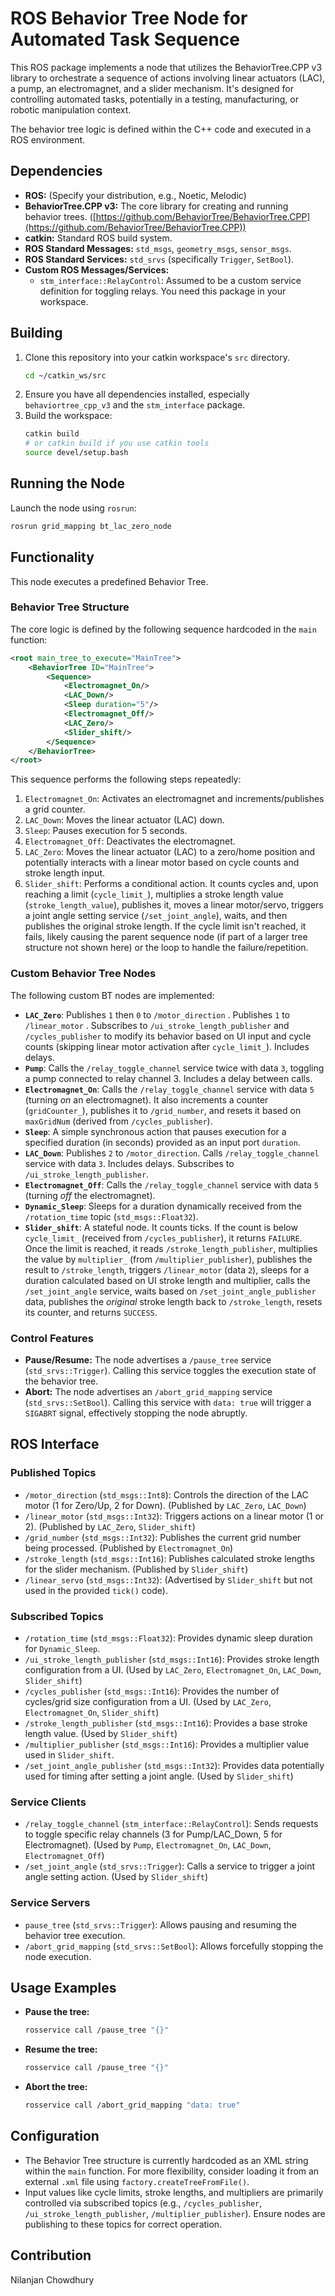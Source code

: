 
# ROS Behavior Tree Node for Automated Task Sequence

This ROS package implements a node that utilizes the BehaviorTree.CPP v3 library to orchestrate a sequence of actions involving linear actuators (LAC), a pump, an electromagnet, and a slider mechanism. It's designed for controlling automated tasks, potentially in a testing, manufacturing, or robotic manipulation context.

The behavior tree logic is defined within the C++ code and executed in a ROS environment.

## Dependencies

* **ROS:** (Specify your distribution, e.g., Noetic, Melodic)
* **BehaviorTree.CPP v3:** The core library for creating and running behavior trees. ([https://github.com/BehaviorTree/BehaviorTree.CPP](https://github.com/BehaviorTree/BehaviorTree.CPP))
* **catkin:** Standard ROS build system.
* **ROS Standard Messages:** `std_msgs`, `geometry_msgs`, `sensor_msgs`.
* **ROS Standard Services:** `std_srvs` (specifically `Trigger`, `SetBool`).
* **Custom ROS Messages/Services:**
    * `stm_interface::RelayControl`: Assumed to be a custom service definition for toggling relays. You need this package in your workspace.

## Building

1.  Clone this repository into your catkin workspace's `src` directory.
    ```bash
    cd ~/catkin_ws/src
    ```
2.  Ensure you have all dependencies installed, especially `behaviortree_cpp_v3` and the `stm_interface` package.
3.  Build the workspace:
    ```bash
    catkin build
    # or catkin build if you use catkin tools
    source devel/setup.bash
    ```

## Running the Node

Launch the node using `rosrun`:

```bash
rosrun grid_mapping bt_lac_zero_node
```

## Functionality

This node executes a predefined Behavior Tree.

### Behavior Tree Structure

The core logic is defined by the following sequence hardcoded in the `main` function:

```xml
<root main_tree_to_execute="MainTree">
    <BehaviorTree ID="MainTree">
        <Sequence>
            <Electromagnet_On/>
            <LAC_Down/>
            <Sleep duration="5"/>
            <Electromagnet_Off/>
            <LAC_Zero/>
            <Slider_shift/>
        </Sequence>
    </BehaviorTree>
</root>
```

This sequence performs the following steps repeatedly:
1.  `Electromagnet_On`: Activates an electromagnet and increments/publishes a grid counter.
2.  `LAC_Down`: Moves the linear actuator (LAC) down.
3.  `Sleep`: Pauses execution for 5 seconds.
4.  `Electromagnet_Off`: Deactivates the electromagnet.
5.  `LAC_Zero`: Moves the linear actuator (LAC) to a zero/home position and potentially interacts with a linear motor based on cycle counts and stroke length input.
6.  `Slider_shift`: Performs a conditional action. It counts cycles and, upon reaching a limit (`cycle_limit_`), multiplies a stroke length value (`stroke_length_value`), publishes it, moves a linear motor/servo, triggers a joint angle setting service (`/set_joint_angle`), waits, and then publishes the original stroke length. If the cycle limit isn't reached, it fails, likely causing the parent sequence node (if part of a larger tree structure not shown here) or the loop to handle the failure/repetition.

### Custom Behavior Tree Nodes

The following custom BT nodes are implemented:

* **`LAC_Zero`**: Publishes `1` then `0` to `/motor_direction` . Publishes `1` to `/linear_motor` . Subscribes to `/ui_stroke_length_publisher` and `/cycles_publisher` to modify its behavior based on UI input and cycle counts (skipping linear motor activation after `cycle_limit_`). Includes delays.
* **`Pump`**: Calls the `/relay_toggle_channel` service twice with data `3`, toggling a pump connected to relay channel 3. Includes a delay between calls.
* **`Electromagnet_On`**: Calls the `/relay_toggle_channel` service with data `5` (turning *on* an electromagnet). It also increments a counter (`gridCounter_`), publishes it to `/grid_number`, and resets it based on `maxGridNum` (derived from `/cycles_publisher`).
* **`Sleep`**: A simple synchronous action that pauses execution for a specified duration (in seconds) provided as an input port `duration`.
* **`LAC_Down`**: Publishes `2` to `/motor_direction`. Calls `/relay_toggle_channel` service with data `3`. Includes delays. Subscribes to `/ui_stroke_length_publisher`.
* **`Electromagnet_Off`**: Calls the `/relay_toggle_channel` service with data `5` (turning *off* the electromagnet).
* **`Dynamic_Sleep`**: Sleeps for a duration dynamically received from the `/rotation_time` topic (`std_msgs::Float32`).
* **`Slider_shift`**: A stateful node. It counts ticks. If the count is below `cycle_limit_` (received from `/cycles_publisher`), it returns `FAILURE`. Once the limit is reached, it reads `/stroke_length_publisher`, multiplies the value by `multiplier_` (from `/multiplier_publisher`), publishes the result to `/stroke_length`, triggers `/linear_motor` (data `2`), sleeps for a duration calculated based on UI stroke length and multiplier, calls the `/set_joint_angle` service, waits based on `/set_joint_angle_publisher` data, publishes the *original* stroke length back to `/stroke_length`, resets its counter, and returns `SUCCESS`.

### Control Features

* **Pause/Resume:** The node advertises a `/pause_tree` service (`std_srvs::Trigger`). Calling this service toggles the execution state of the behavior tree.
* **Abort:** The node advertises an `/abort_grid_mapping` service (`std_srvs::SetBool`). Calling this service with `data: true` will trigger a `SIGABRT` signal, effectively stopping the node abruptly.

## ROS Interface

### Published Topics

* `/motor_direction` (`std_msgs::Int8`): Controls the direction of the LAC motor (1 for Zero/Up, 2 for Down). (Published by `LAC_Zero`, `LAC_Down`)
* `/linear_motor` (`std_msgs::Int32`): Triggers actions on a linear motor (1 or 2). (Published by `LAC_Zero`, `Slider_shift`)
* `/grid_number` (`std_msgs::Int32`): Publishes the current grid number being processed. (Published by `Electromagnet_On`)
* `/stroke_length` (`std_msgs::Int16`): Publishes calculated stroke lengths for the slider mechanism. (Published by `Slider_shift`)
* `/linear_servo` (`std_msgs::Int32`): (Advertised by `Slider_shift` but not used in the provided `tick()` code).

### Subscribed Topics

* `/rotation_time` (`std_msgs::Float32`): Provides dynamic sleep duration for `Dynamic_Sleep`.
* `/ui_stroke_length_publisher` (`std_msgs::Int16`): Provides stroke length configuration from a UI. (Used by `LAC_Zero`, `Electromagnet_On`, `LAC_Down`, `Slider_shift`)
* `/cycles_publisher` (`std_msgs::Int16`): Provides the number of cycles/grid size configuration from a UI. (Used by `LAC_Zero`, `Electromagnet_On`, `Slider_shift`)
* `/stroke_length_publisher` (`std_msgs::Int16`): Provides a base stroke length value. (Used by `Slider_shift`)
* `/multiplier_publisher` (`std_msgs::Int16`): Provides a multiplier value used in `Slider_shift`.
* `/set_joint_angle_publisher` (`std_msgs::Int32`): Provides data potentially used for timing after setting a joint angle. (Used by `Slider_shift`)

### Service Clients

* `/relay_toggle_channel` (`stm_interface::RelayControl`): Sends requests to toggle specific relay channels (3 for Pump/LAC_Down, 5 for Electromagnet). (Used by `Pump`, `Electromagnet_On`, `LAC_Down`, `Electromagnet_Off`)
* `/set_joint_angle` (`std_srvs::Trigger`): Calls a service to trigger a joint angle setting action. (Used by `Slider_shift`)

### Service Servers

* `pause_tree` (`std_srvs::Trigger`): Allows pausing and resuming the behavior tree execution.
* `/abort_grid_mapping` (`std_srvs::SetBool`): Allows forcefully stopping the node execution.

## Usage Examples

* **Pause the tree:**
    ```bash
    rosservice call /pause_tree "{}"
    ```
* **Resume the tree:**
    ```bash
    rosservice call /pause_tree "{}"
    ```
* **Abort the tree:**
    ```bash
    rosservice call /abort_grid_mapping "data: true"
    ```

## Configuration

* The Behavior Tree structure is currently hardcoded as an XML string within the `main` function. For more flexibility, consider loading it from an external `.xml` file using `factory.createTreeFromFile()`.
* Input values like cycle limits, stroke lengths, and multipliers are primarily controlled via subscribed topics (e.g., `/cycles_publisher`, `/ui_stroke_length_publisher`, `/multiplier_publisher`). Ensure nodes are publishing to these topics for correct operation.

## Contribution

Nilanjan Chowdhury

```
